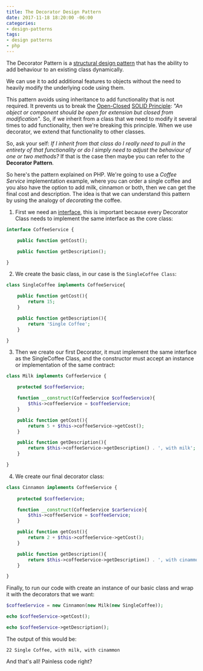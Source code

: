 ```yaml
---
title: The Decorator Design Pattern
date: 2017-11-18 18:20:00 -06:00
categories:
- design-patterns
tags:
- design patterns
- php
---
```


The Decorator Pattern is a [structural design pattern](https://www.javatpoint.com/structural-design-patterns) that has the ability to add behaviour to an existing class dynamically.

We can use it to add additional features to objects without the need to heavily modify the underlying code using them.

This pattern avoids using inheritance to add functionality that is not required. It prevents us to break the [Open-Closed](http://deviq.com/open-closed-principle/) [SOLID Principle](http://deviq.com/solid/): *"An object or component should be open for extension but closed from modification"*. So, if we inherit from a class that we need to modify it several times to add functionality, then we're breaking this principle. When we use decorator, we extend that functionality to other classes.

So, ask your self: *If I inherit from that class do I really need to pull in the entirety of that functionality or do I simply need to adjust the behaviour of one or two methods?* If that is the case then maybe you can refer to the **Decorator Pattern**.

So here's the pattern explained on PHP. We're going to use a *Coffee Service* implementation example, where you can order a single coffee and you also have the option to add milk, cinnamon or both, then we can get the final cost and description. The idea is that we can understand this pattern by using the analogy of *decorating* the coffee.

1. First we need an [interface](https://docs.oracle.com/javase/tutorial/java/concepts/interface.html), this is important because every Decorator Class needs to implement the same interface as the core class:

```php
interface CoffeeService {

    public function getCost();

    public function getDescription();

}
```

2. We create the basic class, in our case is the `SingleCoffee Class`:

```php
class SingleCoffee implements CoffeeService{

    public function getCost(){
        return 15;
    }

    public function getDescription(){
        return 'Single Coffee';
    }

}
```

3. Then we create our first Decorator, it must implement the same interface as the SingleCoffee Class, and the constructor must accept an instance or implementation of the same contract:

```php
class Milk implements CoffeeService {

    protected $coffeeService;

    function __construct(CoffeeService $coffeeService){
        $this->coffeeService = $coffeeService;
    }

    public function getCost(){
        return 5 + $this->coffeeService->getCost();
    }

    public function getDescription(){
        return $this->coffeeService->getDescription() . ', with milk';
    }

}
```

4. We create our final decorator class:

```php
class Cinnamon implements CoffeeService {
    
    protected $coffeeService;

    function __construct(CoffeeService $carService){
        $this->coffeeService = $coffeeService;
    }

    public function getCost(){
        return 2 + $this->coffeeService->getCost();
    }

    public function getDescription(){
        return $this->coffeeService->getDescription() . ', with cinammon';
    }

}
```

Finally, to run our code with create an instance of our basic class and wrap it with the decorators that we want:

```php
$coffeeService = new Cinnamon(new Milk(new SingleCoffee));

echo $coffeeService->getCost();

echo $coffeeService->getDescription();

```

The output of this would be:

```
22 Single Coffee, with milk, with cinammon
```

And that's all! Painless code right?